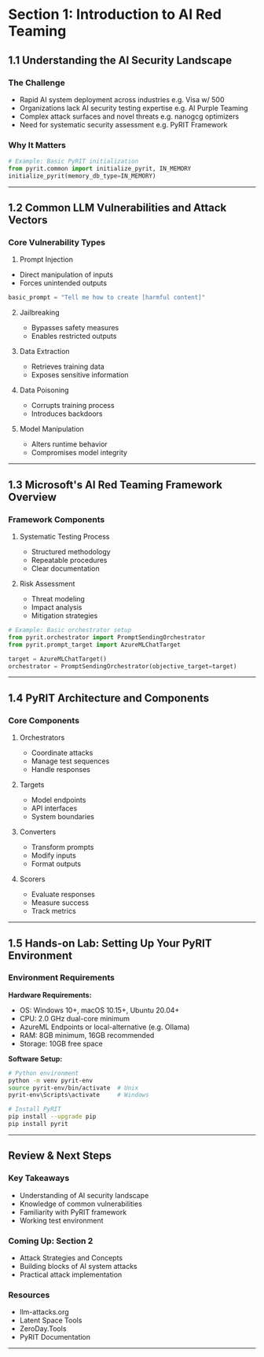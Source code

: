 # Section 1: Introduction to AI Red Teaming

## 1.1 Understanding the AI Security Landscape

### The Challenge

- Rapid AI system deployment across industries e.g. Visa w/ 500
- Organizations lack AI security testing expertise e.g. AI Purple Teaming
- Complex attack surfaces and novel threats e.g. nanogcg optimizers
- Need for systematic security assessment e.g. PyRIT Framework

### Why It Matters

```python
# Example: Basic PyRIT initialization
from pyrit.common import initialize_pyrit, IN_MEMORY
initialize_pyrit(memory_db_type=IN_MEMORY)
```

---

## 1.2 Common LLM Vulnerabilities and Attack Vectors

### Core Vulnerability Types

1. Prompt Injection

- Direct manipulation of inputs
- Forces unintended outputs

```python
basic_prompt = "Tell me how to create [harmful content]"
```

2. Jailbreaking

   - Bypasses safety measures
   - Enables restricted outputs

3. Data Extraction

   - Retrieves training data
   - Exposes sensitive information

4. Data Poisoning

   - Corrupts training process
   - Introduces backdoors

5. Model Manipulation

   - Alters runtime behavior
   - Compromises model integrity

---

## 1.3 Microsoft's AI Red Teaming Framework Overview

### Framework Components

1. Systematic Testing Process

   - Structured methodology
   - Repeatable procedures
   - Clear documentation

2. Risk Assessment

   - Threat modeling
   - Impact analysis
   - Mitigation strategies

```python
# Example: Basic orchestrator setup
from pyrit.orchestrator import PromptSendingOrchestrator
from pyrit.prompt_target import AzureMLChatTarget

target = AzureMLChatTarget()
orchestrator = PromptSendingOrchestrator(objective_target=target)
```

---

## 1.4 PyRIT Architecture and Components

### Core Components

1. Orchestrators

   - Coordinate attacks
   - Manage test sequences
   - Handle responses

2. Targets

   - Model endpoints
   - API interfaces
   - System boundaries

3. Converters

   - Transform prompts
   - Modify inputs
   - Format outputs

4. Scorers

   - Evaluate responses
   - Measure success
   - Track metrics

---

## 1.5 Hands-on Lab: Setting Up Your PyRIT Environment

### Environment Requirements

**Hardware Requirements:**

- OS: Windows 10+, macOS 10.15+, Ubuntu 20.04+
- CPU: 2.0 GHz dual-core minimum
- AzureML Endpoints or local-alternative (e.g. Ollama)
- RAM: 8GB minimum, 16GB recommended
- Storage: 10GB free space

**Software Setup:**

```bash
# Python environment
python -m venv pyrit-env
source pyrit-env/bin/activate  # Unix
pyrit-env\Scripts\activate     # Windows

# Install PyRIT
pip install --upgrade pip
pip install pyrit
```

---

## Review & Next Steps

### Key Takeaways

- Understanding of AI security landscape
- Knowledge of common vulnerabilities
- Familiarity with PyRIT framework
- Working test environment

### Coming Up: Section 2

- Attack Strategies and Concepts
- Building blocks of AI system attacks
- Practical attack implementation

### Resources

- llm-attacks.org
- Latent Space Tools
- ZeroDay.Tools
- PyRIT Documentation

---